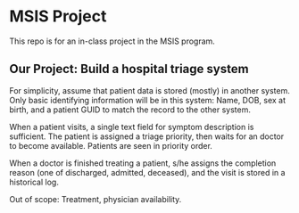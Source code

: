 # MSIS Project
This repo is for an in-class project in the MSIS program.

## Our Project: Build a hospital triage system

For simplicity, assume that patient data is stored (mostly) in another system.
Only basic identifying information will be in this system: Name, DOB, sex at
birth, and a patient GUID to match the record to the other system.

When a patient visits, a single text field for symptom description is
sufficient. The patient is assigned a triage priority, then waits for an
doctor to become available. Patients are seen in priority order.

When a doctor is finished treating a patient, s/he assigns the completion reason
(one of discharged, admitted, deceased), and the visit is stored in a
historical log.

Out of scope: Treatment, physician availability.
